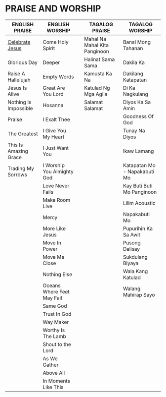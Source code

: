 # PRAISE AND WORSHIP
| ENGLISH   PRAISE        | ENGLISH WORSHIP            |   | TAGALOG PRAISE                | TAGALOG WORSHIP              |
|-------------------------|----------------------------|---|-------------------------------|------------------------------|
| [Celebrate   Jesus](https://github.com/fbspw/lyrics/blob/main/eng_praise/celebrate_jesus.md)       | Come Holy Spirit           |   | Mahal Na Mahal Kita Panginoon | Banal Mong Tahanan           |
| Glorious   Day          | Deeper                     |   | Halinat Sama Sama             | Dakila Ka                    |
| Raise A   Hallelujah    | Empty Words                |   | Kamusta Ka Na                 | Dakilang Katapatan           |
| Jesus Is   Alive        | Great Are You Lord         |   | Katulad Ng Mga Agila          | Di Ka Nagkulang              |
| Nothing Is   Impossible | Hosanna                    |   | Salamat Salamat               | Diyos Ka Sa Amin             |
| Praise                  | I Exalt Thee               |   |                               | Goodness Of God              |
| The   Greatest          | I Give You My Heart        |   |                               | Tunay Na Diyos               |
| This Is   Amazing Grace | I Just Want You            |   |                               | Ikaw Lamang                  |
| Trading My   Sorrows    | I Worship You Almighty God |   |                               | Katapatan Mo - Napakabuti Mo |
|                         | Love Never Fails           |   |                               | Kay Buti Buti Mo Panginoon   |
|                         | Make Room Live             |   |                               | Lilim Acoustic               |
|                         | Mercy                      |   |                               | Napakabuti Mo                |
|                         | More Like Jesus            |   |                               | Pupurihin Ka Sa Awit         |
|                         | Move In Power              |   |                               | Pusong Dalisay               |
|                         | Move Me Close              |   |                               | Sukdulang Biyaya             |
|                         | Nothing Else               |   |                               | Wala Kang Katulad            |
|                         | Oceans Where Feet May Fail |   |                               | Walang Mahirap Sayo          |
|                         | Same God                   |   |                               |                              |
|                         | Trust In God               |   |                               |                              |
|                         | Way Maker                  |   |                               |                              |
|                         | Worthy Is The Lamb         |   |                               |                              |
|                         | Shout to the Lord          |   |                               |                              |
|                         | As We Gather               |   |                               |                              |
|                         | Above All                  |   |                               |                              |
|                         | In Moments Like This       |   |                               |                              |
